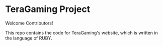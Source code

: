TeraGaming Project
=======
Welcome Contributors!

This repo contains the code for TeraGaming's website, which is written in the language of RUBY.
